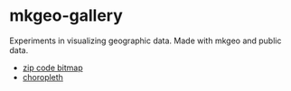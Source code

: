 # mkgeo-gallery
Experiments in visualizing geographic data. Made with mkgeo and public data.

* [zip code bitmap](./zipbitmap)
* [choropleth](./choropleth)
